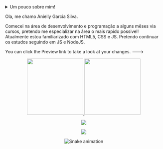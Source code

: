  <details>
 <summary>Um pouco sobre mim!
  
 Ola, me chamo Anielly Garcia Silva.
  
 Comecei na área de desenvolvimento e programação a alguns mêses via cursos, pretendo me especializar na área o mais rapido possivel!
  Atualmente estou familiarizado com HTML5, CSS e JS. Pretendo continuar os estudos seguindo em JS e NodeJS.

You can click the Preview link to take a look at your changes.
--->

<div align="center">
  <a href="https://github.com/WaltRod">
  <img height="180em" src="https://github-readme-stats.vercel.app/api?username=WaltRod&show_icons=true&theme=synthwave&include_all_commits=true&count_private=true"/> 
  <img height="180em" src="https://github-readme-stats.vercel.app/api/top-langs/?username=WaltRod&layout=compact&langs_count=7&theme=synthwave"/>
   
</div>
<p align="center">
  <a href="https://skillicons.dev">
    <img src="https://skillicons.dev/icons?i=html,css,js,nodejs,vscode,git,tailwind,sass" />
  </a>
</p>
  
<div align="center"> 
  <a href="https://www.instagram.com/anny____garcia/" target="_blank"><img src="https://img.shields.io/badge/-Instagram-%23E4405F?style=for-the-badge&logo=instagram&logoColor=white" target="_blank"></a> 
 
  ![Snake animation](https://github.com/batatafritanny/batatafritanny/blob/output/github-contribution-grid-snake.svg)
 
</div>
